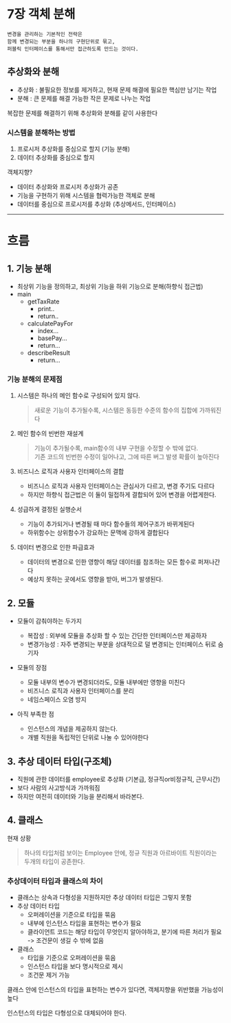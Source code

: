 # 7장 객체 분해

```
변경을 관리하는 기본적인 전략은 
함께 변경되는 부분을 하나의 구현단위로 묶고,
퍼블릭 인터페이스를 통해서만 접근하도록 만드는 것이다.
```
## 추상화와 분해

- 추상화 : 불필요한 정보를 제거하고, 현재 문제 해결에 필요한 핵심만 남기는 작업
- 분해 : 큰 문제를 해결 가능한 작은 문제로 나누는 작업

복잡한 문제를 해결하기 위해 추상화와 분해를 같이 사용한다

### 시스템을 분해하는 방법

1. 프로시저 추상화를 중심으로 할지 (기능 분해)
2. 데이터 추상화를 중심으로 할지

객체지향?
- 데이터 추상화와 프로시저 추상화가 공존
- 기능을 구현하기 위해 시스템을 협력가능한 객체로 분해
- 데이터를 중심으로 프로시저를 추상화 (추상메서드, 인터페이스)

---

# 흐름

## 1. 기능 분해

- 최상위 기능을 정의하고, 최상위 기능을 하위 기능으로 분해(하향식 접근법)
- main
  - getTaxRate
    - print..
    - return..
  - calculatePayFor
    - index...
    - basePay...
    - return...
  - describeResult
    - return...

### 기능 분해의 문제점

1. 시스템은 하나의 메인 함수로 구성되어 있지 않다.

    >새로운 기능이 추가될수록, 시스템은 동등한 수준의 함수의 집합에 가까워진다

2. 메인 함수의 빈번한 재설계
   
    >기능이 추가될수록, main함수의 내부 구현을 수정할 수 밖에 없다. <br>
     기존 코드의 빈번한 수정이 일어나고, 그에 따른 버그 발생 확률이 높아진다

3. 비즈니스 로직과 사용자 인터페이스의 결합
   - 비즈니스 로직과 사용자 인터페이스는 관심사가 다르고, 변경 주기도 다르다
   - 하지만 하향식 접근법은 이 둘이 밀접하게 결합되어 있어 변경을 어렵게한다.
   
4. 성급하게 결정된 실행순서

    - 기능이 추가되거나 변경될 때 마다 함수들의 제어구조가 바뀌게된다
    - 하위함수는 상위함수가 강요하는 문맥에 강하게 결합된다

5. 데이터 변경으로 인한 파급효과
   
    - 데이터의 변경으로 인한 영향이 해당 데이터를 참조하는 모든 함수로 퍼져나간다
    - 예상치 못하는 곳에서도 영향을 받아, 버그가 발생된다.

## 2. 모듈

- 모듈이 감춰야하는 두가지
  - 복잡성 : 외부에 모듈을 추상화 할 수 있는 간단한 인터페이스만 제공하자
  - 변경가능성 : 자주 변경되는 부분을 상대적으로 덜 변경되는 인터페이스 뒤로 숨기자

- 모듈의 장점
  - 모듈 내부의 변수가 변경되더라도, 모듈 내부에만 영향을 미친다
  - 비즈니스 로직과 사용자 인터페이스를 분리
  - 네임스페이스 오염 방지

- 아직 부족한 점 
  - 인스턴스의 개념을 제공하지 않는다.
  - 개별 직원을 독립적인 단위로 나눌 수 있어야한다

## 3. 추상 데이터 타입(구조체)

- 직원에 관한 데이터를 employee로 추상화 (기본급, 정규직or비정규직, 근무시간)
- 보다 사람의 사고방식과 가까워짐
- 하지만 여전히 데이터와 기능을 분리해서 바라본다.

## 4. 클래스

현재 상황
>하나의 타입처럼 보이는 Employee 안에, 정규 직원과 아르바이트 직원이라는 두개의 타입이 공존한다.

### 추상데이터 타입과 클래스의 차이

- 클래스는 상속과 다형성을 지원하지만 추상 데이터 타입은 그렇지 못함
- 추상 데이터 타입
  - 오퍼레이션을 기준으로 타입을 묶음
  - 내부에 인스턴스 타입을 표현하는 변수가 필요
  - 클라이언트 코드는 해당 타입이 무엇인지 알아야하고, 분기에 따른 처리가 필요 -> 조건문이 생길 수 밖에 없음
- 클래스
  - 타입을 기준으로 오퍼레이션을 묶음
  - 인스턴스 타입을 보다 명시적으로 제시
  - 조건문 제거 가능

클래스 안에 인스턴스의 타입을 표현하는 변수가 있다면, 객체지향을 위반했을 가능성이 높다

인스턴스의 타입은 다형성으로 대체되어야 한다.